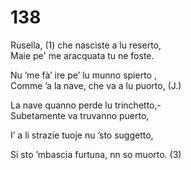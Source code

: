 # 138
  
Rusella, (1) che nascìste a lu reserto,  
Maie pe' me aracquata tu ne foste.  
  
Nu ’me fà’ ire pe’ lu munno spierto ,  
Comme ’a la nave, che va a lu puorto, (J.)  
  
La nave quanno perde lu trinchetto,-  
Subetamente va truvanno puerto,  
  
I’ a li strazie tuoje nu ’sto suggetto,  
  
Si sto ’mbascia furtuna, nn so muorto. (3)  
  

